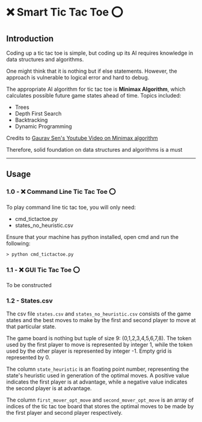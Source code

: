 # ❌ Smart Tic Tac Toe ⭕️

## Introduction

Coding up a tic tac toe is simple, but coding up its AI requires knowledge in data structures and algorithms.

One might think that it is nothing but if else statements. However, the approach is vulnerable to logical error and hard to debug.

The appropriate AI algorithm for tic tac toe is __Minimax Algorithm__, which calculates possible future game states ahead of time. Topics included:
* Trees
* Depth First Search
* Backtracking
* Dynamic Programming

Credits to [Gaurav Sen's Youtube Video on Minimax algorithm](https://www.youtube.com/watch?v=KU9Ch59-4vw)

Therefore, solid foundation on data structures and algorithms is a must

---

## Usage

### 1.0 - ❌ Command Line Tic Tac Toe ⭕️

To play command line tic tac toe, you will only need:
* cmd_tictactoe.py
* states_no_heuristic.csv

Ensure that your machine has python installed, open cmd and run the following:
```
> python cmd_tictactoe.py
```

### 1.1 - ❌ GUI Tic Tac Toe ⭕️

To be constructed

### 1.2 - States.csv

The csv file `states.csv` and `states_no_heuristic.csv` consists of the game states and the best moves to make by the first and second player to move at that particular state.

The game board is nothing but tuple of size 9: (0,1,2,3,4,5,6,7,8). The token used by the first player to move is represented by integer 1, while the token used by the other player is represented by integer -1. Empty grid is represented by 0.

The column `state_heuristic` is an floating point number, representing the state's heuristic used in generation of the optimal moves. A positive value indicates the first player is at advantage, while a negative value indicates the second player is at advantage.

The column `first_mover_opt_move` and `second_mover_opt_move` is an array of indices of the tic tac toe board that stores the optimal moves to be made by the first player and second player respectively.